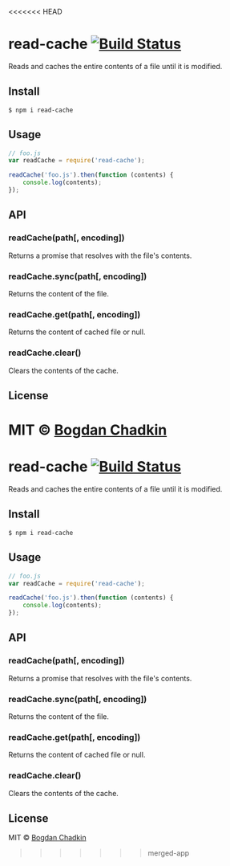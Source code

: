 <<<<<<< HEAD
# read-cache [![Build Status](https://travis-ci.org/TrySound/read-cache.svg?branch=master)](https://travis-ci.org/TrySound/read-cache)

Reads and caches the entire contents of a file until it is modified.


## Install

```
$ npm i read-cache
```


## Usage

```js
// foo.js
var readCache = require('read-cache');

readCache('foo.js').then(function (contents) {
	console.log(contents);
});
```


## API

### readCache(path[, encoding])

Returns a promise that resolves with the file's contents.

### readCache.sync(path[, encoding])

Returns the content of the file.

### readCache.get(path[, encoding])

Returns the content of cached file or null.

### readCache.clear()

Clears the contents of the cache.


## License

MIT © [Bogdan Chadkin](mailto:trysound@yandex.ru)
=======
# read-cache [![Build Status](https://travis-ci.org/TrySound/read-cache.svg?branch=master)](https://travis-ci.org/TrySound/read-cache)

Reads and caches the entire contents of a file until it is modified.


## Install

```
$ npm i read-cache
```


## Usage

```js
// foo.js
var readCache = require('read-cache');

readCache('foo.js').then(function (contents) {
	console.log(contents);
});
```


## API

### readCache(path[, encoding])

Returns a promise that resolves with the file's contents.

### readCache.sync(path[, encoding])

Returns the content of the file.

### readCache.get(path[, encoding])

Returns the content of cached file or null.

### readCache.clear()

Clears the contents of the cache.


## License

MIT © [Bogdan Chadkin](mailto:trysound@yandex.ru)
>>>>>>> merged-app
